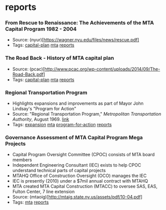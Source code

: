 # reports
### From Rescue to Renaissance: The Achievements of the MTA Capital Program 1982 - 2004
- Source: (nyur)[https://wagner.nyu.edu/files/news/rescue.pdf]
- Tags: [capital-plan](../tags/capital-plan.md) [mta](../tags/mta.md) [reports](../tags/reports.md)

### The Road Back - History of MTA capital plan
- Source: (pcac)[http://www.pcac.org/wp-content/uploads/2014/09/The-Road-Back.pdf]
- Tags: [capital-plan](../tags/capital-plan.md) [mta](../tags/mta.md) [reports](../tags/reports.md)

### Regional Transportation Program

- Highlights expansions and improvements as part of Mayor John Lindsay's "Program for Action"
- Source: "Regional Transportation Program," *Metropolitan Transportation Authority*, August 1969. [link](https://ia800502.us.archive.org/14/items/regionaltranspor00newy/regionaltranspor00newy.pdf)
- Tags: [expansion](../tags/expansion.md) [mta](../tags/mta.md) [program-for-action](../tags/program-for-action.md) [reports](../tags/reports.md)

### Governance Assessment of MTA Capital Program Mega Projects

- Capital Program Oversight Committee (CPOC) consists of MTA board members
- Independent Engineering Consultant (IEC) exists to help CPOC understand technical parts of capital projects
- MTAHQ Office of Construction Oversight (OCO) manages the IEC
- IEC is presently (2010) under a $7mil annual contract with MTAHQ
- MTA created MTA Capital Construction (MTACC) to oversee SAS, EAS, Fulton Center, 7 line extension
- Source: (mtaoig)[http://mtaig.state.ny.us/assets/pdf/10-04.pdf]
- Tags: [mta](../tags/mta.md) [reports](../tags/reports.md)

